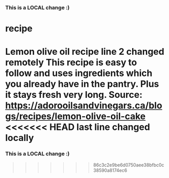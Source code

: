 ### This is a LOCAL change :) 
# recipe 
Lemon olive oil recipe line 2 changed remotely
This recipe is easy to follow and uses ingredients which you already have in the pantry. Plus it stays fresh very long.
Source: https://adorooilsandvinegars.ca/blogs/recipes/lemon-olive-oil-cake 
<<<<<<< HEAD
last line changed locally
=======
### This is a LOCAL change :) 
>>>>>>> 86c3c2e9be6d0750aee38bfbc0c38590a8174ec6
